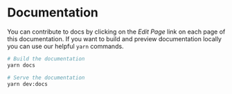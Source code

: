 Documentation
=============

You can contribute to docs by clicking on the *Edit Page* link on each page of this documentation. If you want to build and preview documentation locally you can use our helpful `yarn` commands.

```bash
# Build the documentation
yarn docs

# Serve the documentation
yarn dev:docs
```
